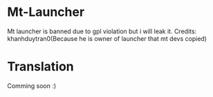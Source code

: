 # Mt-Launcher
Mt launcher is banned due to gpl violation but i will leak it. Credits: khanhduytran0(Because he is owner of launcher that mt devs copied)
# Translation
Comming soon :)
